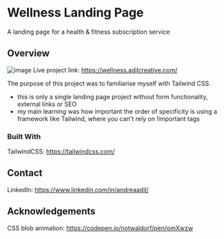 # Wellness Landing Page
A landing page for a health &amp; fitness subscription service

## Overview
![image](https://user-images.githubusercontent.com/59585900/190049346-fa57e349-2874-47d9-b64c-8d8db29d9baf.png)
Live project link: https://wellness.adilcreative.com/

The purpose of this project was to familiarise myself with Tailwind CSS. 
- this is only a single landing page project without form functionality, external links or SEO
- my main learning was how important the order of specificity is using a framework like Tailwind, where you can't rely on !important tags

### Built With
TailwindCSS: https://tailwindcss.com/

## Contact
LinkedIn: https://www.linkedin.com/in/andreaadil/

## Acknowledgements
CSS blob animation: https://codepen.io/notwaldorf/pen/omXwzw
